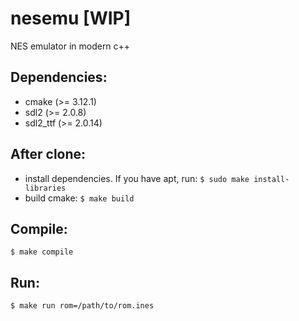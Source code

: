 # nesemu [WIP]
NES emulator in modern c++

## Dependencies:
- cmake (>= 3.12.1)
- sdl2 (>= 2.0.8)
- sdl2_ttf (>= 2.0.14)

## After clone:
- install dependencies. If you have apt, run: `$ sudo make install-libraries`
- build cmake: `$ make build`

## Compile:
`$ make compile`

## Run:
`$ make run rom=/path/to/rom.ines`
